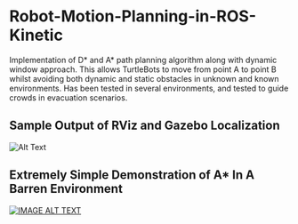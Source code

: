 # Robot-Motion-Planning-in-ROS-Kinetic
Implementation of D* and A* path planning algorithm along with dynamic window approach. This allows TurtleBots to move from point A to point B whilst avoiding both dynamic and static obstacles in unknown and known environments. Has been tested in several environments, and tested to guide crowds in evacuation scenarios.

## Sample Output of RViz and Gazebo Localization
![Alt Text](https://puu.sh/we6Ve/4a75bfd2f5.png)


## Extremely Simple Demonstration of A* In A Barren Environment
[![IMAGE ALT TEXT](http://img.youtube.com/vi/w6vrcVeyzp0/0.jpg)](http://www.youtube.com/watch?v=w6vrcVeyzp0 "A* Implementation")

